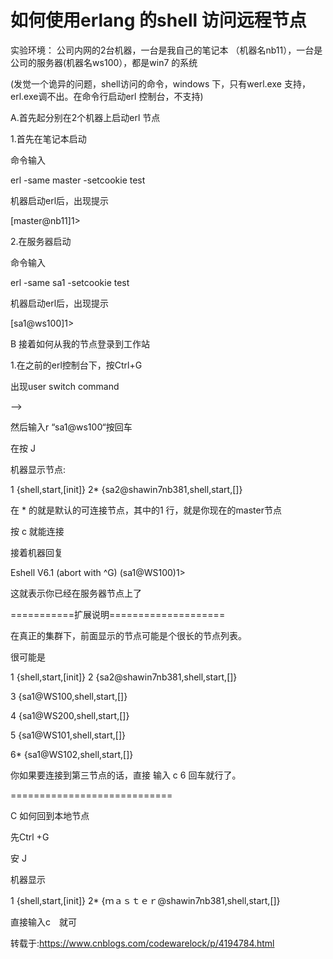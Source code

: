 # 如何使用erlang 的shell 访问远程节点

实验环境： 公司内网的2台机器，一台是我自己的笔记本 （机器名nb11），一台是公司的服务器(机器名ws100），都是win7 的系统

(发觉一个诡异的问题，shell访问的命令，windows 下，只有werl.exe 支持，erl.exe调不出。在命令行启动erl 控制台，不支持)

A.首先起分别在2个机器上启动erl 节点

1.首先在笔记本启动

命令输入

erl -same master -setcookie test

机器启动erl后，出现提示

[master@nb11]1>

 

2.在服务器启动

命令输入

erl -same sa1 -setcookie test

机器启动erl后，出现提示

[sa1@ws100]1>

B 接着如何从我的节点登录到工作站

1.在之前的erl控制台下，按Ctrl+G

出现user switch command

-->

然后输入r  “sa1@ws100“按回车

在按 J

机器显示节点:

1  {shell,start,[init]}
 2* {sa2@shawin7nb381,shell,start,[]}


在 * 的就是默认的可连接节点，其中的1 行，就是你现在的master节点

按 c 就能连接

接着机器回复

Eshell V6.1  (abort with ^G)
(sa1@WS100)1>

这就表示你已经在服务器节点上了

===========扩展说明====================

在真正的集群下，前面显示的节点可能是个很长的节点列表。

很可能是

1  {shell,start,[init]}
 2 {sa2@shawin7nb381,shell,start,[]}

 3 {sa1@WS100,shell,start,[]}

 4  {sa1@WS200,shell,start,[]}

 5 {sa1@WS101,shell,start,[]}

 6* {sa1@WS102,shell,start,[]}

你如果要连接到第三节点的话，直接 输入 c 6 回车就行了。

============================

 

C 如何回到本地节点

先Ctrl +G

安 J

机器显示

1  {shell,start,[init]}
 2* {ｍａｓｔｅｒ@shawin7nb381,shell,start,[]}

直接输入c　就可

 

转载于:https://www.cnblogs.com/codewarelock/p/4194784.html